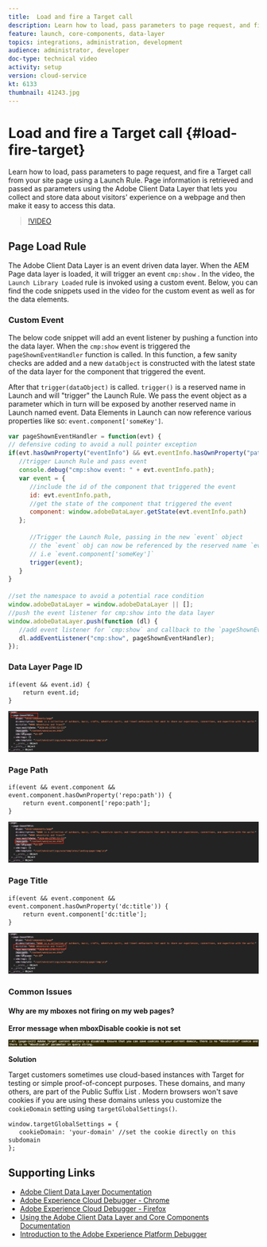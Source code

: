 ```yaml
---
title:  Load and fire a Target call
description: Learn how to load, pass parameters to page request, and fire a Target call from your site page using a Launch Rule. Page information is retrieved and passed as parameters using the Adobe Client Data Layer that lets you collect and store data about visitors' experience on a webpage and then make it easy to access this data.
feature: launch, core-components, data-layer
topics: integrations, administration, development
audience: administrator, developer
doc-type: technical video
activity: setup
version: cloud-service
kt: 6133
thumbnail: 41243.jpg
---
```


# Load and fire a Target call {#load-fire-target}

Learn how to load, pass parameters to page request, and fire a Target call from your site page using a Launch Rule. Page information is retrieved and passed as parameters using the Adobe Client Data Layer that lets you collect and store data about visitors' experience on a webpage and then make it easy to access this data.

>[!VIDEO](https://video.tv.adobe.com/v/41243?quality=12&learn=on)

## Page Load Rule 

The Adobe Client Data Layer is an event driven data layer. When the AEM Page data layer is loaded, it will trigger an event `cmp:show` . In the video, the `Launch Library Loaded` rule is invoked using a custom event. Below, you can find the code snippets used in the video for the custom event as well as for the data elements. 

### Custom Event

The below code snippet will add an event listener by pushing a function into the data layer. When the `cmp:show` event is triggered the `pageShownEventHandler` function is called. In this function, a few sanity checks are added and a new `dataObject` is constructed with the latest state of the data layer for the component that triggered the event.

After that `trigger(dataObject)` is called. `trigger()` is a reserved name in Launch and will "trigger" the Launch Rule. We pass the event object as a parameter which in turn will be exposed by another reserved name in Launch named event. Data Elements in Launch can now reference various properties like so: `event.component['someKey']`.

```javascript
var pageShownEventHandler = function(evt) {
// defensive coding to avoid a null pointer exception
if(evt.hasOwnProperty("eventInfo") && evt.eventInfo.hasOwnProperty("path")) {
   //trigger Launch Rule and pass event
   console.debug("cmp:show event: " + evt.eventInfo.path);
   var event = {
      //include the id of the component that triggered the event
      id: evt.eventInfo.path,
      //get the state of the component that triggered the event
      component: window.adobeDataLayer.getState(evt.eventInfo.path)
   };

      //Trigger the Launch Rule, passing in the new `event` object
      // the `event` obj can now be referenced by the reserved name `event` by other Launch data elements
      // i.e `event.component['someKey']`
      trigger(event);
   }
}

//set the namespace to avoid a potential race condition
window.adobeDataLayer = window.adobeDataLayer || [];
//push the event listener for cmp:show into the data layer
window.adobeDataLayer.push(function (dl) {
   //add event listener for `cmp:show` and callback to the `pageShownEventHandler` function
   dl.addEventListener("cmp:show", pageShownEventHandler);
});
```

### Data Layer Page ID

```
if(event && event.id) {
    return event.id;
}
```

![Page ID](assets/pageid.png)

### Page Path

```
if(event && event.component && event.component.hasOwnProperty('repo:path')) {
    return event.component['repo:path'];
}
```

![Page path](assets/pagepath.png)

### Page Title

```
if(event && event.component && event.component.hasOwnProperty('dc:title')) {
    return event.component['dc:title'];
}
```

![Page Title](assets/pagetitle.png)

### Common Issues

#### Why are my mboxes not firing on my web pages?

**Error message when mboxDisable cookie is not set**

![Target Cookie Domain Error](assets/target-cookie-error.png)

**Solution**

Target customers sometimes use cloud-based instances with Target for testing or simple proof-of-concept purposes. These domains, and many others, are part of the Public Suffix List .
Modern browsers won't save cookies if you are using these domains unless you customize the `cookieDomain` setting using `targetGlobalSettings()`.

```
window.targetGlobalSettings = {  
   cookieDomain: 'your-domain' //set the cookie directly on this subdomain 
};
```

## Supporting Links

* [Adobe Client Data Layer Documentation](https://github.com/adobe/adobe-client-data-layer/wiki)
* [Adobe Experience Cloud Debugger - Chrome](https://chrome.google.com/webstore/detail/adobe-experience-cloud-de/ocdmogmohccmeicdhlhhgepeaijenapj) 
* [Adobe Experience Cloud Debugger - Firefox](https://addons.mozilla.org/en-US/firefox/addon/adobe-experience-platform-dbg/)
* [Using the Adobe Client Data Layer and Core Components Documentation](https://docs.adobe.com/content/help/en/experience-manager-core-components/using/developing/data-layer/overview.html)
* [Introduction to the Adobe Experience Platform Debugger](https://docs.adobe.com/content/help/en/platform-learn/tutorials/data-ingestion/web-sdk/introduction-to-the-experience-platform-debugger.html)